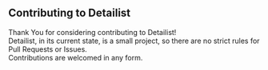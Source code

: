 ## Contributing to Detailist
Thank You for considering contributing to Detailist!  
Detailist, in its current state, is a small project, so there are no strict rules for Pull Requests or Issues.  
Contributions are welcomed in any form.
